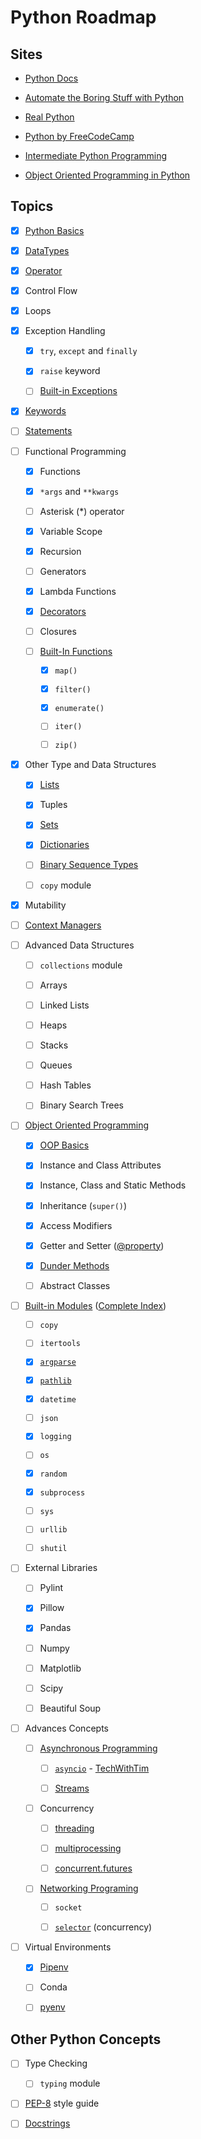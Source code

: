 # Python Roadmap

## Sites

- [Python Docs](https://docs.python.org/3/)

- [Automate the Boring Stuff with Python](https://automatetheboringstuff.com/)

- [Real Python](https://realpython.com/)

- [Python by FreeCodeCamp](https://www.youtube.com/playlist?list=PLWKjhJtqVAbnqBxcdjVGgT3uVR10bzTEB)

- [Intermediate Python Programming](https://www.youtube.com/watch?v=HGOBQPFzWKo)

- [Object Oriented Programming in Python](https://www.youtube.com/watch?v=Ej_02ICOIgs)

## Topics

- [x] [Python Basics](https://automatetheboringstuff.com/2e/chapter1/)

- [x] [DataTypes](https://docs.python.org/3/library/stdtypes.html)

- [x] [Operator](https://docs.python.org/3/library/operator.html)

- [x] Control Flow

- [x] Loops

- [x] Exception Handling

  - [x] `try`, `except` and `finally`

  - [x] `raise` keyword

  - [ ] [Built-in Exceptions](https://docs.python.org/3/library/exceptions.html#bltin-exceptions)

- [x] [Keywords](https://realpython.com/python-keywords/#python-keywords)

- [ ] [Statements](https://docs.python.org/3/reference/simple_stmts.html#the-assert-statement)

- [ ] Functional Programming
  
  - [x] Functions
  
  - [x] `*args` and `**kwargs` 

  - [ ] Asterisk (*) operator
  
  - [x] Variable Scope
  
  - [x] Recursion
  
  - [ ] Generators
  
  - [x] Lambda Functions

  - [x] [Decorators](https://www.youtube.com/watch?v=FsAPt_9Bf3U)

  - [ ] Closures
  
  - [ ] [Built-In Functions](https://docs.python.org/3/library/functions.html)
    
    - [x] `map()`
    
    - [x] `filter()`
    
    - [x] `enumerate()`
    
    - [ ] `iter()`
    
    - [ ] `zip()`

- [x] Other Type and Data Structures
  
  - [x] [Lists](https://docs.python.org/3/tutorial/datastructures.html#more-on-lists)
  
  - [x] Tuples
  
  - [x] [Sets](https://docs.python.org/3/library/stdtypes.html#set-types-set-frozenset)
  
  - [x] [Dictionaries](https://docs.python.org/3/library/stdtypes.html#mapping-types-dict)

  - [ ] [Binary Sequence Types](https://docs.python.org/3/library/stdtypes.html#binary-sequence-types-bytes-bytearray-memoryview)

  - [ ] `copy` module

- [x] Mutability

- [ ] [Context Managers](https://realpython.com/python-with-statement/)

- [ ] Advanced Data Structures
  
  - [ ] `collections` module
  
  - [ ] Arrays
  
  - [ ] Linked Lists
  
  - [ ] Heaps
  
  - [ ] Stacks
  
  - [ ] Queues
  
  - [ ] Hash Tables
  
  - [ ] Binary Search Trees

- [ ] [Object Oriented Programming](https://docs.python.org/3/reference/datamodel.html)
  
  - [x] [OOP Basics](https://realpython.com/python3-object-oriented-programming/)
  
  - [x] Instance and Class Attributes

  - [x] Instance, Class and Static Methods 
  
  - [x] Inheritance (`super()`)

  - [x] Access Modifiers

  - [x] Getter and Setter ([@property](https://www.programiz.com/python-programming/property))

  - [x] [Dunder Methods](https://docs.python.org/3/reference/datamodel.html#special-method-names)

  - [ ] Abstract Classes
  
- [ ] [Built-in Modules](https://docs.python.org/3/library/) ([Complete Index](https://docs.python.org/3/py-modindex.html))
  
  - [ ] `copy`
  
  - [ ] `itertools`
  
  - [x] [`argparse`](https://docs.python.org/3/library/argparse.html)
  
  - [x] [`pathlib`](https://docs.python.org/3/library/pathlib.html)
  
  - [x] `datetime`
  
  - [ ] `json`
  
  - [x] `logging`
  
  - [ ] `os`
  
  - [x] `random`
  
  - [x] `subprocess`
  
  - [ ] `sys`
  
  - [ ] `urllib`

  - [ ] `shutil` 

- [ ] External Libraries
    
  - [ ] Pylint
  
  - [x] Pillow
  
  - [x] Pandas
  
  - [ ] Numpy
  
  - [ ] Matplotlib
  
  - [ ] Scipy
  
  - [ ] Beautiful Soup

- [ ] Advances Concepts
  
  - [ ] [Asynchronous Programming](https://docs.python.org/3/library/asyncio.html)
  
    - [ ] [`asyncio`](https://docs.python.org/3/library/asyncio-task.html#id3) - [TechWithTim](https://www.youtube.com/watch?v=t5Bo1Je9EmE)

    - [ ] [Streams](https://docs.python.org/3/library/asyncio-stream.html) 
  
  - [ ] Concurrency

    - [ ] [threading](https://docs.python.org/3/library/threading.html)

    - [ ] [multiprocessing](https://docs.python.org/3/library/multiprocessing.html)

    - [ ] [concurrent.futures](https://docs.python.org/3/library/concurrent.futures.html#module-concurrent.futures)

  - [ ] [Networking Programing](https://docs.python.org/3/library/ipc.html)

    - [ ] `socket`

    - [ ] [`selector`](https://docs.python.org/3/library/selectors.html) (concurrency)

- [ ] Virtual Environments

  - [x] [Pipenv](https://realpython.com/pipenv-guide/)

  - [ ] Conda

  - [ ] [pyenv](https://github.com/pyenv/pyenv)

## Other Python Concepts

- [ ] Type Checking
  
  - [ ] `typing` module 

- [ ] [PEP-8](https://www.python.org/dev/peps/pep-0008/) style guide

- [ ] [Docstrings](https://realpython.com/documenting-python-code/)